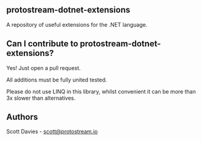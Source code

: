 ## protostream-dotnet-extensions
A repository of useful extensions for the .NET language.

## Can I contribute to protostream-dotnet-extensions?
Yes! Just open a pull request.

All additions must be fully united tested.

Please do not use LINQ in this library, whilst convenient it can be more than 3x slower than alternatives.

## Authors
Scott Davies - [scott@protostream.io](mailto:scott@protostream.io)
